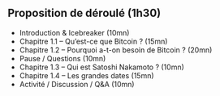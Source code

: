 ## Proposition de déroulé (1h30)

- Introduction & Icebreaker (10mn)
- Chapitre 1.1 – Qu’est-ce que Bitcoin ? (15mn)
- Chapitre 1.2 – Pourquoi a-t-on besoin de Bitcoin ? (20mn)
- Pause / Questions (10mn)
- Chapitre 1.3 – Qui est Satoshi Nakamoto ? (10mn)
- Chapitre 1.4 – Les grandes dates (15mn)
- Activité / Discussion / Q&A (10mn)
